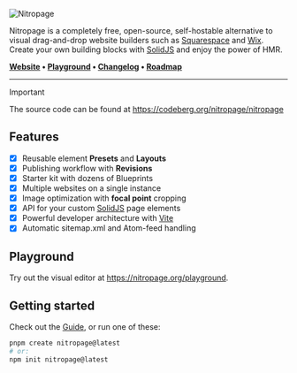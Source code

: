 <p><img src="https://codeberg.org/nitropage/nitropage/raw/branch/next/assets/logo.svg" alt="Nitropage" /></p>

Nitropage is a completely free, open-source, self-hostable alternative to visual drag-and-drop website builders such as [Squarespace](https://www.squarespace.com/) and [Wix](https://www.wix.com/). Create your own building blocks with [SolidJS](https://www.solidjs.com/) and enjoy the power of HMR.

**[Website](https://nitropage.org) • [Playground](https://nitropage.org/playground) • [Changelog](https://codeberg.org/nitropage/nitropage/src/branch/next/packages/nitropage/CHANGELOG.md) • [Roadmap](https://nitropage.org/roadmap)**

---

> [!IMPORTANT]
> The source code can be found at https://codeberg.org/nitropage/nitropage

## Features

- [x] Reusable element **Presets** and **Layouts**
- [x] Publishing workflow with **Revisions**
- [x] Starter kit with dozens of Blueprints
- [x] Multiple websites on a single instance
- [x] Image optimization with **focal point** cropping
- [x] API for your custom [SolidJS](https://www.solidjs.com/) page elements
- [x] Powerful developer architecture with [Vite](https://vitejs.dev/)
- [x] Automatic sitemap.xml and Atom-feed handling

## Playground

Try out the visual editor at https://nitropage.org/playground.

## Getting started

Check out the [Guide](https://nitropage.org/docs/getting-started), or run one of these:

```sh
pnpm create nitropage@latest
# or:
npm init nitropage@latest
```
